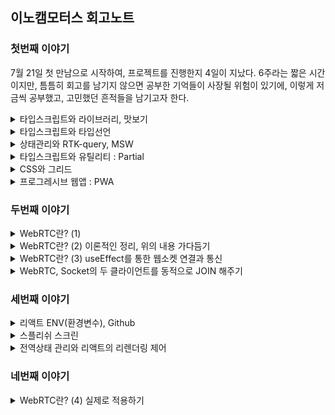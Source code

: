 ## 이노캠모터스 회고노트

### 첫번째 이야기 
7월 21일 첫 만남으로 시작하여, 프로젝트를 진행한지 4일이 지났다. 6주라는 짧은 시간이지만, 틈틈히 회고를 남기지 않으면 공부한 기억들이 사장될 위험이 있기에, 이렇게 저금씩 공부했고, 고민했던 흔적들을 남기고자 한다. 

<details>
<summary>타입스크립트와 라이브러리, 맛보기</summary>
<br/>
가장 먼저 이야기할 부분은 `타입스크립트`에 대한 부분이었다. 이론으로 타입을 선언하는 부분에 대해서 공부했지만, 실전은 달랐다. 모든 것에 타입을 지정해주어야 했기 때문이다. 라이브러리에도 타입이 존재했으며, 해당 타입을 설정해주지 않으면 컴파일 단계에서 에러가 발생되어 아무것도 할 수 없는 상황이 되었다. 4일 동안의 짧은 기간이었지만, 그 동안의 짧은 이야기라도 기록으로 남겨, 훗날의 이를 회상하는데 도움을 주고자 한다. 

1. Axios 라이브러리의 타입적용

    리액트 JS에서는 고민없이 사용했던 라이브러리에도 타입설정이 필요했다. `인스턴스`를 생성하는 부분에도 타입설정이 필요했고, `인터셉터`를 적용하는 부분에서도 `config`와 `response`에 따라서 타입을 지정해 줘야 했다. 또한 번외의 이야기지만, `config`와 `response`를 인터셉터해서 어떤 처리를 하면, 반드시 두 요소를 return 해주어야 결과값을 전달하고 전달받는 다는 것 또한 유념해야할 이이었다. 

    ```tsx
    import axios, * as axiosType from 'axios';

    // axios 인스턴스 생성
    export const instance: axiosType.AxiosInstance = axios.create({
    baseURL: process.env.REACT_APP_SERVER_KEY,
    });

    interface MyAxiosRequestConfig extends axiosType.AxiosRequestConfig {
    headers: axiosType.AxiosRequestHeaders;
    }

    // 요청 인터셉터 설정
    instance.interceptors.request.use(
    (config: MyAxiosRequestConfig) => {
        ...
        return config;
    },
    (error) => {
        return Promise.reject(error);
    },
    );

    // 응답 인터셉터 설정
    instance.interceptors.response.use(
    (response: axiosType.AxiosResponse) => {
        ...
        return response;
    },
    (error) => {
        return Promise.reject(error);
    },
    );
    ```

2. RTK-query 라이브러리의 타입적용

    이번 4일의 작업에서 타입설정과 관련하여 가장 어려웠던 부분은 `RTK-query` 부분의 타입을 설정하는 일이었다. 특별히 `catch(error)` 부분의 타입을 지정해 주는 부분이 특별히 기억에 남는다. 반나절 정도를 찾아보고 내용을 적용시켰던 것 같다. 공식문서를 열심히 살펴보았지만, 익숙하지 않아서 어려움이 있었다. 그러나 이 과정에서 이미 라이브러리를 제공해주는 곳에서 만들어진 `index.d.ts`를 잘 살펴보는 것만으로 문제를 쉽게 접근할 수 있다는 것을 배우게 되었다. 

    ```tsx
    export const inocamRTK = createApi({
        baseQuery: axiosBaseQuery(),
        tagTypes: ['POSTS', 'POSTDETAIL', 'POSTCOMMENT'],
        endpoints(build) {}
    })
    ```

    (1) RTK-query에서 설정할 타입은 `axiosBaseQuery`부분으로 아래와 같다. 

    (2) `BaseQueryFn`를 설정함에 있어서, 개발자가 지정하고 싶은 내용을 추가로 기록할 수 있는데, 매번 포함되지 않는 요소에는 옵셔널체이닝(?)을 설정해 주었고, method와 data는 기본적으로 제공되어 있는 타입선언을 활용하면 된다. 

    ```tsx
    const axiosBaseQuery = (): BaseQueryFn<{
        url: string;
        method: AxiosRequestConfig['method']
        data?: AxiosRequestConfig['data'];
        types?: string;
    }> => async ({ url, method, data, types }) => {}
    ```

    (3) `catch (axiosError)`에 있어서의 에러타입설정 부분이 특히 어려웠다. 

    ```tsx
    catch (axiosError) {
        const err = axiosError as Type.CustomAxiosError<Type.ErrorType['data']>; // 타입단언
        return {
          error: err.response?.data.msg
        };
    }

    // responseType.d.ts
    export interface ErrorType {
        data: {
            error: boolean,
            status:number,
            msg: string
        }
    }
    export interface CustomAxiosError<T> extends AxiosError {
        response?: AxiosResponse<T>
    }
    ```

    타입가드도 생각해봤지만, 결국은 `타입단언`을 통해서 적용했다. 기존에 있었던 `AxiosError`를 상속받아서, `AxiosResponse`를 더하고, 여기에 `제네릭`을 설정했다. 그리고 이를 활용하는 부분에서 `ErrorType`를 넣어서 작업했다. 
</details>



<details>
<summary>타입스크립트와 타입선언</summary>
<br/>

타입선언은 `type`과 `interface` 두 가지 방법이 있고, 두 가지 방법은 각각의 목적과 사용 방법의 차이가 있다. 

1. `type` 알리아스(타입별칭)

    `type`은 기존 타임에 별칭을 붙여서 재사용하기 쉬운 커스텀 타입을 만들 때 유용한다. 타입의 확장은 아래와 같이 가능하다. 

    ```tsx
    type Person = {
        name: string;
        age: number;
    };

    type MyIntersection = Person & { email: string };
    ```

2. `interface` 객체의 구조를 정의한다. 

    주로 객체 간의 상호 작용을 명시적으로 지정하거나, 클래스가 구현해야 하는 메서드와 속성을 정의하는데 사용한다. 결국에는 성향차이라고 하는데, 일반적으로 별칭은 간단하고 범용적인 타입 선언에 적합하며, 인터페이스는 객체 간의 상호 작용과 클래스 구현에 더 적합한 것으로 구분하여 사용한다. 아래는 이번 프로젝트에서 사용한 `interface` 정의 목록이다. 범용적으로 사용하기 위해 타입을 구분했고, 각각의 상황에 따라서 사용할 수 있도록, export 해주었다. 

    ```tsx
    export interface CommentsData {
        comment_id: number;
        nickname: string;
        comment: string;
        created_at: string;
        modified_at: string;
    }

    export interface PostPosts {
        title:string;
        content:string;
        post_id?: number;
    }

    export interface PostsData extends PostPosts {
        is_like: boolean;
        like_count: number;
        comment_count?: number;
    }

    export interface PostsDetailData extends PostsData {
        image_urls: string[];
        comment: CommentsData[];
    }   
    ```

3. 컴포넌트의 props에 대한 타입지정

    ```tsx
     return (<EditCommunityDetail post_id={post_id} title={title} content={content} />)

     export const EditCommunityDetail: React.FC<Type.PostPosts> = ({ post_id, title, content }) => {

        return <div>로그인 ...</div>
     }
    ```
</details>


<details>
<summary>상태관리와 RTK-query, MSW</summary>
<br/>

상태관리는 언제나 어려운 주제이다. Redux, ContextAPI, 그리고 Recoil 등이 큰 축인 것 같다. 그리고 네트워크 통신과 관련해서는 RTK-createAysnsThunk, React-query, RTK-query 등으로 접근이 가능할 것이다. 

먼저, RTK-createAysnsThunk는 리덕스를 기반으로 확장되었다는 점에서 장점이 있다. 하지만, isLoading, isError 등의 상황을 모두 직접 기록해야 한다는 점과, 저장 위치가 메인 메모리에 저장된다는 점에서 다소 불편함이 있다. 

React-query는 네트워크 전용 상태관리를 표망하며, 비동기 통신 전용의 상태관리 라이브러리이다. 데이터를 캐시에 저장하여 효율적으로 데이터를 캐싱하고 패싱한다. 그러나 로직이 분산되어 있다는 한계는 있다. 

이번 프로젝트에서 채택한 RTK-query는 리덕스가 가진 중앙집중화의 장점을 가지고 API를 구현한다. 또한, 데이터를 React-query 처럼 캐시에 저장하여 효율적으로 데이터를 관리한다. 

이번 프로젝트에서는 axios + RTK-query + MSW를 통한 테스트 서버를 구현하여 빠르게 개발을 진행하도록 시도하였다. 

```tsx
export const inocamRTK = createApi({
  baseQuery: axiosBaseQuery(),
  tagTypes: ['POSTS', 'POSTDETAIL', 'POSTCOMMENT'],
  endpoints(build) {
    return {
      // loginRTK
      postLogin: build.mutation({
        query: (data) => ({
          url: '/api/auth/login',
          method: 'post',
          data,
          types: 'login',
        }),
      }),
      // Signup
      postSignup: build.mutation({
        query: (data) => ({
          url: '/api/auth/signup',
          method: 'post',
          data,
          types: 'signup',
        }),
      }),
      // getEmailCheck
      getEmailCheck: build.query({
        query: (email) => ({
          url: `/api/auth/email?email=${email}`,
          method: 'get',
          types: 'getCheck',
        }),
      }),
      // getNickNameCheck
      getNickCheck: build.query({
        query: (nickname) => ({
          url: `/api/auth/nickname?nickname=${nickname}`,
          method: 'get',
          types: 'getCheck',
        }),
      }),

      // getPosts - 차량출고 커뮤니티
      getPosts: build.query({
        query: () => ({
          url: `/api/posts`,
          method: 'get',
          types: 'getData',
        }),
        providesTags: ['POSTS']
      }),

      // postPosts - 차량출고 커뮤니티
      postPosts: build.mutation({
        query: (data) => ({
          url: `/api/posts`,
          method: 'post',
          data,
          types: 'multipart',
        }),
        invalidatesTags: ['POSTS']
      }),

      // DeletePosts - 차량출고 커뮤니티 게시글 삭제
      DeletePosts: build.mutation({
        query: (postId) => ({
          url: `/api/posts/${postId}`,
          method: 'delete',
        }),
        invalidatesTags: ['POSTS']
      }),

      // EditPosts - 차량출고 커뮤니티 게시글 수정
      patchPosts: build.mutation({
        query: ({postId, formData}) => ({
        url: `/api/posts/${postId}`,
        method: 'patch',
        data:formData,
        types:'multipart'
      }),
      invalidatesTags: ['POSTS', "POSTDETAIL"]
      }),


      // getPostsDetail - 차량출고 커뮤니티 게시글
      getPostsDetail: build.query({
        query: (postId) => ({
          url: `/api/posts/${postId}`,
          method: 'get',
          types: 'getData',
        }),
        providesTags: ['POSTDETAIL']
      }),

      // postComment - 차량출고 커뮤니티 댓글작성
      postComment: build.mutation({
        query: ({postId, data}) => ({
          url: `/api/posts/${postId}/comments`,
          method: 'post',
          data
        }),
        invalidatesTags: ['POSTDETAIL']
      }),


    };
  },
});

export const {
  // Auth
  usePostLoginMutation,
  usePostSignupMutation,
  useGetEmailCheckQuery,
  useGetNickCheckQuery,

  // Posts 차량출고 커뮤니티 관련
  useGetPostsQuery,
  usePostPostsMutation,
  useDeletePostsMutation,
  usePatchPostsMutation,
  useGetPostsDetailQuery,
  usePostCommentMutation,
} = inocamRTK;
```

중앙집중화 되어 있다는 점에서 `하나의 API`를 생성하는데 단 몇 분밖에 걸리지 않고, 쉽고 간편하게 useOOOQuery, useOOOMutation을 통해 호출하여 사용할 수 있다. 나아가 get 요청의 경우 조건부로 할 수 있을까 고민을 하게 되었다. 이전 프로젝트에서 React-query 를 했을 때, 사용했던 기억이 있는데 RTK-query도 간편하게 사용할 수 있었다. 

```tsx
 const { 
    isSuccess: checkEmailSuccess, 
    data: checkEmailData, 
    isError: checkEmailError, 
    error: emailError } = useGetEmailCheckQuery(signInfo.email, {skip: checkEmail})
```

`skip`에 들어가는 상태에 따라서 get요청을 제어할 수 있다. `true`를 하면 get요청이 무시된다. 이를 `false`로 변경될 때 요청이 시작된다. 이를 통해서 이메일체크와 닉네임체크 부분을 원하는 호출시점에 제어함으로 개발목적과 의도에 따라 동작하게 하였다. 

```tsx
  const onChangeInput = (e: ChangeEvent<HTMLInputElement>): void => {
    const { name, value } = e.target
    setSignInfo({ ...signInfo, [name]: value })
    setCheckEmail(true)
    setCheckNickName(true)
  }  
```

나아가 새로운 입력에 대한 이벤트가 발생되었을 때에는 이를 다시 true 로 번경하여 호출되지 않도록 제한하였다. 

### 이번에는 MSW이다. 

MSw는 정말 막강하다. API 배포와 디자인 가이드가 나오지 않는 시점에서 빠르게 코드를 테스르 하여, 서버통신을 가정한 상태로 개발을 진행할 수 있었고 그 결과는 대단했다. 다음은 이제 스타일드 컴포넌트를 모듈화하면 될 것 같다. 이후는 이제 생성한 모듈을 실제로 그리는 일만 남았다. 

```tsx
import { rest } from 'msw';
import * as TestDB from './testData';
import * as Type from '../types';


export const handlers = [
  // Login
  rest.post<Type.User>(`${process.env.REACT_APP_SERVER_KEY}/api/auth/login`,
    async (req, res, ctx) => {
      const request = req.body;
      const find = TestDB.logindata.find(user => user.email === request.email)

      if (find && request.password === find.password) {
        return res(
          ctx.status(200),
          ctx.json({
            success: true,
            status: 200,
            msg: '로그인성공',
          }),
          ctx.set(
            'authorization',
            'Bearer eyJhbGciOiJIUzI1NiIsInR5cCI6IkpXVCJ9.eyJzdWIiOiIxMjM0NTY3ODkwIiwibmFtZSI6IkpvaG4gRG9lIiwiaWF0IjoxNTE2MjM5MDIyfQ.SflKxwRJSMeKKF2QT4fwpMeJf36POk6yJV_adQssw5',
          ),
        );
        // 배열에서 존재하지 않으면...   
      } else if (find && request.password !== find.password) {
        return res(
          ctx.status(401), // 인증되지 않음
          ctx.json({
            error: true,
            status: 401,
            msg: '비밀번호가 틀렸습니다.',
          }),
        );
        // 배열은 있는데 비밀번호가 틀린 경우
      } else {
        return res(
          ctx.status(401), // 인증되지 않음(리소스에 없음) 
          ctx.json({
            error: true,
            status: 401,
            msg: '존재하지 않는 이메일 입니다.',
          }),
        );
      }
    },
  ),

  // Signup
  rest.post<Type.UserInfo>(`${process.env.REACT_APP_SERVER_KEY}/api/auth/signup`,
    async (req, res, ctx) => {
      const request = req.body;
      TestDB.logindata.push(request)
      return res(
        ctx.status(200),
        ctx.json({
          success: true,
          status: 200,
          msg: '회원가입성공',
        }),
      );
    }
  ),

  // Signup-emailCheck
  rest.get<Type.UserInfo>(`${process.env.REACT_APP_SERVER_KEY}/api/auth/email`,
    async (req, res, ctx) => {
      const checkEmail = req.url.searchParams.get('email')
      const find = TestDB.logindata.find(user => user.email === checkEmail) || null
      if (!find) {
        return res(
          ctx.status(200),
          ctx.json({
            success: true,
            status: 200,
            msg: '사용 가능한 이메일 입니다.'
          }),
        );
      } else {
        return res(
          ctx.status(409), // 이미 리소스 상에 존재하면
          ctx.json({
            error: true,
            status: 409,
            msg: '이미 존재하는 이메일 입니다.',
          }),
        );
      }
    }
  ),

  // Signup-NickNameCheck
  rest.get<Type.UserInfo>(`${process.env.REACT_APP_SERVER_KEY}/api/auth/nickname`,
    async (req, res, ctx) => {
      const checkNickName = req.url.searchParams.get('nickname')
      const find = TestDB.logindata.find(user => user.nickname === checkNickName) || null
      if (!find) {
        return res(
          ctx.status(200),
          ctx.json({
            success: true,
            status: 200,
            msg: '사용 가능한 닉네임 입니다.'
          }),
        );
      } else {
        return res(
          ctx.status(409), // 이미 리소스 상에 존재하면
          ctx.json({
            error: true,
            status: 409,
            msg: '이미 존재하는 닉네임 입니다.',
          }),
        );
      }
    }
  ),

  // getPosts - 차량출고 커뮤니티 
  rest.get(`${process.env.REACT_APP_SERVER_KEY}/api/posts`,
    async (_, res, ctx) => {
      return res(
        ctx.status(200),
        ctx.json({
          success: true,
          status: 200,
          msg: '게시글이 조회되었습니다.',
          data: TestDB.postdata
        }),
      );
    }
  ),

  // getPosts - 차량출고 커뮤니티 게시글 조회 
  rest.get(`${process.env.REACT_APP_SERVER_KEY}/api/posts/`, // ${postId}
    async (_, res, ctx) => {
      return res(
        ctx.status(200),
        ctx.json({
          success: true,
          status: 200,
          msg: '게시글이 조회되었습니다.',
          data: TestDB.postdata
        }),
      );
    }
  ),

  // getPostDeatil - 차량출고 커뮤니티 게시글 조회 
  rest.get(`${process.env.REACT_APP_SERVER_KEY}/api/posts/:id`,
    async (req, res, ctx) => {
      const find = TestDB.postDetailData.find(post => post.post_id === +req.params.id)
      return res(
        ctx.status(200),
        ctx.json({
          success: true,
          status: 200,
          msg: '게시글이 조회되었습니다.',
          data: [find]
        }),
      );
    }
  ),

  // postPosts - 차량출고 커뮤니티 
  rest.post(`${process.env.REACT_APP_SERVER_KEY}/api/posts`,
    async (_, res, ctx) => {
      return res(
        ctx.status(200),
        ctx.json({
          success: true,
          status: 200,
          msg: '게시글이 등록이 등록되었습니다.'
        }),
      );
    }
  ),

  // deletePosts - 차량출고 커뮤니티 게시글 삭제
  rest.delete(`${process.env.REACT_APP_SERVER_KEY}/api/posts/:id`,
    async (req, res, ctx) => {
      const findIndex = TestDB.postdata.findIndex((post: Type.PostsData) => post.post_id === +req.params.id)
      TestDB.postdata.splice(findIndex, 1)

      return res(
        ctx.status(200),
        ctx.json({
          success: true,
          status: 200,
          msg: '게시글이 삭제되었습니다.'
        }),
      );
    }
  ),

// patchPosts - 차량출고 커뮤니티 게시글 수정
rest.patch(`${process.env.REACT_APP_SERVER_KEY}/api/posts/:id`,
async (req, res, ctx) => {
  console.log("patchPosts", req);
  return res(
    ctx.status(200),
    ctx.json({
      success: true,
      status: 200,
      msg: '게시글이 수정되었습니다.'
    }),
  );
}
),

// postPostsComment - 차량출고 커뮤니티 게시글 댓글작성
rest.post(`${process.env.REACT_APP_SERVER_KEY}/api/posts/:id/comments`,
async (req, res, ctx) => {
  console.log("patchPosts", req.body);
  return res(
    ctx.status(200),
    ctx.json({
      success: true,
      status: 200,
      msg: '댓글이 입력 되었습니다.'
    }),
  );
}
),

// deletePostsComment - 차량출고 커뮤니티 게시글 댓글작성
rest.delete(`${process.env.REACT_APP_SERVER_KEY}/api/posts/:postid/comments/:commentid`,
async (req, res, ctx) => {
  console.log("deletePostsComment", req.params.id);
  return res(
    ctx.status(200),
    ctx.json({
      success: true,
      status: 200,
      msg: '댓글이 삭제 되었습니다.'
    }),
  );
}
),

// postPostsComment - 차량출고 커뮤니티 게시글 댓글작성
rest.patch(`${process.env.REACT_APP_SERVER_KEY}/api/posts/:postid/comments/:commentid`,
async (req, res, ctx) => {
  console.log("patchPosts", req.params.id, req.body);
  return res(
    ctx.status(200),
    ctx.json({
      success: true,
      status: 200,
      msg: '댓글이 수정 되었습니다.'
    }),
  );
}
),
];
```
</details>

<details>
<summary>타입스크립트와 유틸리티 : Partial</summary>

타입스크립트에는 타입을 조작할 수 있는 유틸리티 타입이 존재한다. 그 가운데 3 가지를 소개하고자 한다. 

1. Partial 타입이다. 

    아래는 실제 프로젝트에서 `스타일드 컴포넌트`의 타입을 설정하며 고민했던 내용의 결과이다. 처음에는 계속해서 `interface`를 생성하고, 그 안에 `옵셔널`로 타입을 정의하려고 했었다. 그 결과 모든 타입정의에 `옵셔녈`이 들어가게 되는 상황이 발생되었고, 과연 이것이 효율적인가 고민하게 되었다. 또한 반복되는 타입들의 중복을 제거하고자 하는 욕심도 있었다. 
    
    중복을 제거하면서, 타입검사를 느슨하게 만드는 옵셔널을 피하면서 타입을 정의하는 방법이 있을까 고민하던 가운데, `Partial`을 찾게 되었다. 유틸리티 타입은 바로 이럴 때 사용되는 것 같다. Partial는 모든 요소를 옵셔널로 지정한 타입으로 만들어낸다. 그러기에, 실제 사용하는 타입선언에서는 필요한 내용만을 꺼내서 사용한다. 

    `옵셔널`로 만든다는 것은 동일한 내용 같은데 무엇이 다를까? 옵셔널로 지정하는 사례는 타입정의를 변경하여 선택적으로 만들어내지만, `Partial`은 새로운 타입을 생성하여 선택적으로 만들어낸다. 즉 이미 존재하는 타입에 대해 선택적인 버전을 생성하기에 기존 타입 정의를 변경하지 않고 유연하게 다룬다는 점이 다르다. 즉  `Partial` 타입은 기존 타입을 복제하여 각 속성을 선택적으로 만들기 때문에 타입 정의를 반복하지 않고도 선택적인 타입을 쉽게 만들 수 있습니다.

    ```tsx
    export interface Styled {
      // commen
      $color:string;
      $width:string;
      $height:string;

      // Felx-Grid
      $gap: number;

      // Flex
      $fd: string;
      $jc: string;
      $ai: string;

      // Grid
      $gtc:string;
      $gtr:string;
      $gar:string;
      $cgap: number;
      $rgap: number;

      // GridMergedSpace
      $mergedgcs: number
      $mergedgce: number
      $mergedgrs: number
      $mergedgre: number
    }
    ```

  이에 대한 GPT의 평가는 아래와 같다. 

  (1) 선택적인 Props : 필요한 속성만을 전달함으로 불필요한 속성을 생략하고 간단한 인터페이스로 컴포넌트를 사용할 수 있다고 한다. 

  (2) 재사용성 :  스타일드 컴포넌트를 사용하는 다른 컴포넌트들에서도 동일한 Styled 인터페이스를 사용할 수 있으며, `Partial<Styled>`을 이용하여 필요한 스타일 속성을 선택적으로 전달할 수 있게된다. 이로 인해 스타일드 컴포넌트를 쉽게 재사용할 수 있다. 

  (3) 타입 안정성 : `Partial<Styled>`는 타입 안정성을 제공한다. 컴파일러가 타입 검사를 수행하여 부적절한 속성을 사용하려는 시돌르 방지하고 잘못된 타입으로 인한 오류를 줄여준다. 

  (4) 코드 가독성 : `Partial<Styled>`을 사용하면 필요한 속성을 명시적으로 선택하여 코드의 가독성이 높아진다. 

  (5) 유지보수성 : 스타일드 컴포넌트의 props를 유연하게 다루면 스타일이 변견되거나 추가되는 경우에도 코드 수정이 간단해진다. 새로운 스타일 속성을 추가하기 위해 인터페이스를 추가하는 대신, 해당 속성을 `Partial<Styled>`에 추가하여 필요한 곳에서 선택적으로 사용할 수 있게 만들기 때문이다. 

  정리하면, `Partial<Styled>`를 사용하녀 스타일드 컴포넌트의 props를 선택적으로 만드는 접근 방식은 코드의 유연성, 재사용성, 가독성 및 유지 보수성을 향상시키는 좋은 방법이다. 

  아래는 실제 스타일드 컴포넌트에서 해당 내용을 적용한 사례이다. 

  ```tsx
  /* About Div styled ---------------------------------------------- */
  const FlexBox = sc.styled.div<Partial<Styled>>`
    ${Flex}
  `;

  const GridBox = sc.styled.div<Partial<Styled>>`
    ${Grid}
    background-color:${({$color}) => $color};
  `

  const GridMergedSpace = sc.styled.div<Partial<Styled>>`
    grid-column-start: ${({$mergedgcs}) => $mergedgcs ? $mergedgcs : "auto"};
    grid-column-end: ${({$mergedgce}) => $mergedgce ? $mergedgce : "auto"}; // span 2;
    grid-row-start: ${({$mergedgrs}) => $mergedgrs ? $mergedgrs : "auto"};
    grid-row-end: ${({$mergedgre}) => $mergedgre ? $mergedgre : "auto"}; // span 3;
  `

  const FigureImg = sc.styled.figure<Partial<Styled>>`
    width: ${({ $width }) => $width};
    img {
      display: block;
      width: 100%;
    }
  `;
  ```
</details>


<details>
<summary>CSS와 그리드</summary>

<img src="../img/정규스크럼(3).gif">

```tsx
const GridBox = sc.styled.div<Partial<Styled>>`
  ${Grid}
  background-color:${({$color}) => $color};
`

const GridMergedSpace = sc.styled.div<Partial<Styled>>`
  grid-column-start: ${({$mergedgcs}) => $mergedgcs ? $mergedgcs : "auto"};
  grid-column-end: ${({$mergedgce}) => $mergedgce ? $mergedgce : "auto"}; // span 2;
  grid-row-start: ${({$mergedgrs}) => $mergedgrs ? $mergedgrs : "auto"};
  grid-row-end: ${({$mergedgre}) => $mergedgre ? $mergedgre : "auto"}; // span 3;
`
```

이번 프로젝트를 진행하며, CSS-display-grid에 대한 이해를 보다 높이는 시간이 되었다. 레이아웃 구성에 있어서 그리드는 단연 최고의 속성인 것 같다. 그리드를 연습하며 (1) 레이아웃에 `GridBox`를 선언했고, (2) 내부를 제어하기 위해서 `GridMergedSpace`를 통해서 행과 열의 시작점과 끝점을 설정하여 위치를 조절해 주었다. 

아래의 코드는 위의 그리드 박스를 제어한 컴포넌트의 코드이다. 

- $mergedgcs={2} 
- $mergedgce={5} 
- $mergedgrs={4} 

FE팀에서 설정한 `$mergedgcs`, `$mergedgce`, `$mergedgrs`, `$mergedgre`의 값에 따라서 그리드 내부의 요소의 위치를 조절하여 원하는 위치에 원하는 크기로 설정하게 하였다. 

그리드박스 안에있는 요소들의 각 너비와 높이는 FE팀에서 설정한 속성에 따라서 `<GridBox $gtc="repeat(auto-fill, minmax(25%, auto))" $gar="minmax(200px, auto)">`와 같이 지정해 줌으로 최소값을 지정해 주었다. 

```tsx
import React from 'react';
import { styled } from 'styled-components';
import { FlexBox, GridBox, GridMergedSpaceFlex } from '../../components';

export const DecorationDetail: React.FC = () => {
  return (
    <GridBox $gtc="repeat(auto-fill, minmax(25%, auto))" $gar="minmax(200px, auto)">
      <GridMergedSpaceFlex $mergedgcs={2} $mergedgce={5} $mergedgrs={4} style={{ backgroundColor: "red" }}>나요 </GridMergedSpaceFlex>
      <FlexBox style={{ backgroundColor: "lightcoral" }}>아</FlexBox>
      <FlexBox style={{ backgroundColor: "lightcoral" }}>아</FlexBox>
      <FlexBox style={{ backgroundColor: "lightcoral" }}>아</FlexBox>
      <FlexBox style={{ backgroundColor: "lightcoral" }}>아</FlexBox>
      <FlexBox style={{ backgroundColor: "lightcoral" }}>아</FlexBox>
      <FlexBox style={{ backgroundColor: "lightcoral" }}>아</FlexBox>
      <FlexBox style={{ backgroundColor: "lightcoral" }}>아</FlexBox>
      <FlexBox style={{ backgroundColor: "lightcoral" }}>아</FlexBox>
      <FlexBox style={{ backgroundColor: "lightcoral" }}>아</FlexBox>
      <FlexBox style={{ backgroundColor: "lightcoral" }}>아</FlexBox>
      <FlexBox style={{ backgroundColor: "lightcoral" }}>아</FlexBox>
      <FlexBox style={{ backgroundColor: "lightcoral" }}>아</FlexBox>
      <FlexBox style={{ backgroundColor: "lightcoral" }}>아</FlexBox>

    </GridBox>
  );
};
```

</details>


<details>
<summary>프로그레시브 웹앱 : PWA</summary>

배경은 웹 vs 앱이라는 진부한 싸움을 종료하고, 웹의 장점은 그대로 유지하면서 네이트브 앱의 강점으로 무장한 네이티브 앱의 강력한 기능성과 웹의 뛰어난 접근성을 모두 갖춘 가징 이상적인 형태의 웹앱이라는 개념을 2015sus 구글 크롬 엔지니어인 알렉스 러설이 고안한 개념이다. 

- Y축 : 사용자경험(앱)
- X축 : 접근성(웹)
- 둘다를 충족하는 개념으로서의 PWA : 네이트브 앱 + 모바일 웹뱁 + 하이브리드앱의 강점을 포함하는 앱

본질은 웹이지만, 앱처럼 사용할 수 있어야 한다는 것이다. 목표는 네이티브 앱과 같은 사용자 경험을 제공하는 것이다. 앱을 향해 나아가고 있다는 `철학적 관점에서 progressive` 라고 한다. 

|구분|장점|단점|
|:--|:--|:--|
|개발|이미 익숙한 웹 기술을 그대로 이용할 수 었다. HTML,CSS, JS -> 푸시알림, 오프라인 캐시 등|하드웨어 사용은 웹 API를 통하므로, 웹 표준을 지원하는 브라우저가 필요|
|배포|웹 브라우저만 있으면 어디든 배포할 수 있다, 홈 화면 설치로 OS 응용프로그램으로 설치할 수 있다.|앱스토어, 플레이 스토어를 이용할 수 없다.|
|사용|빠른 실행속도로 네이티브 앱과 유사한 사용자 경험을 제공|안드로이드, 윈도우 OS는 PWA의 모든 기능을 사용할 수 있으나, IOS는 일부로 제한된다.|


1. 프로그레시브 웹앱 : 대표하는 6가지 핵심 기술
- 필수요소 : 서비스 워커, 웹앱 매니페스트, HTTPS
- 중요기능 : 푸시알림, 홈 화면에 추가, 웹API

첫쨰, 서비스 워커 :: `웹 페이지와는 분리되어 항상 실횅되는 백그라운드 프로그램`, PWA의 심장
웹 브라우저는 기본적으로 서버를 통해서 화면을 표시합니다. PWA는 그 사이에서 `서비스 워커`위 위치를 둔다. 그 결과 항상 백그라운드에서 실행되기에, 알림을 받을 수 있게 되는 것이다. 

둘쨰, PWA의 여권 :: `웹앱 매니페스트`, 앱 소개 정보와 기본 설정을 담은 JSON 파일 

셋쨰, 전재는 HTTPS 여야 한다. 


[참고자료, elice](https://elice.io/newsroom/pwa_2)

</details>


### 두번째 이야기 
<details>
<summary>WebRTC란? (1)</summary>

1. [공식문서](https://webrtc.org/?hl=ko)

    WebRTC를 사용하면 개방형 표준 외에 작동하는 실시간 통신 기능을 애플리케이션에 추가할 수 있다. 동영상, 음성, 일반 데이터를 동종 앱 간에 전송할 수 있어 개발자가 강력한 음성 및 영상 통신 솔루션을 구축할 수 있다. WebRTC 프로젝트는 오픈소스이며, 애플, 구글, 마이크로소프트, 모질라 등의 지원을 받으며, Google WecRTC 팀에서 관리하는 페이지입니다. 

2. WebRTC의 기능

    WebRTC의 사용 사례는 카메라 또는 마이크를 사용하는 기본 웹 앱부터 고급 영상 통화 애플리케이션 및 화면 공유에 이르기까지 다양하다.

3. 리액트에서의 WebRTC 

    [kbs77](https://kbs77.tistory.com/102)의 설명에 따르면, Peer A가 먼저 Room에 들어왔는 상태이고, Peer B가 Room에 접속을 했다고 가정하고 시작한다고 한다. 

    - Peer A
      - getUserMedia : 브라우저에서 미디어 스트림을 받는다. 
      - addStream : stream을 등록한다. 
      - createOffer -> setLocalDescription : CreateOffer 후에 Local sdp를 설정한다. 
      - Send Offer : Peer B에 offer를 전달한다.<br/><br/>
    - Peer B
      - Offer를 받으면
        - setRemoteDescription : Peer A에게서 받은 Offer(sdp)로 remote sdp를 설정한다.   
        - getUserMedia : 브라우저 미디어 스트림을 받는다. 
        - createOffer -> setLocalDescription : CreateOffer 후에 Local sdp 설정한다. 
        - Send answer : Peer에게 answer를 보낸다. 
        - setRemoteDescrition : Peer에서는 answer를 전달받고 remote sdp를 설정한다. <br/><br/>

    - create-answer 과정이 끝나면, `icecandidate`로 네트워크 정보를 교환한다.
      - (요청) send candidate : 요청자에게 candidate를 보낸다. 
      - (수신) send candidate : 연결할 Peer에서 받은 정보를 저장하고 자신의 candidate를 보낸다.
      - addICECandidate : 받는 쪽에서 해당 candidata를 저장합니다. <br/><br/>

    이러한 과정을 통해서, 두 피어간의 연결이 완료되게 된다. 

4. 프론트코드 구현하기, [kbs77](https://kbs77.tistory.com/102) 코드

    ```tsx 
    import { useRef } from "react";
    import { useParams } from "react-router-dom";
    import { Socket, io } from "socket.io-client";

    const VideoCall = () => {
      // useRef를 통해서 상태다루기 
      const socketRef = useRef<Socket>(); // 소켓정보를 담을 Ref
      const myVideoRef = useRef<HTMLVideoElement>(null); // 자신의 비디오
      const otherVideoRef = useRef<HTMLVideoElement>(null); // 다른사람의 비디오
      const peerRef = useRef<RTCPeerConnection>(); // peerConnection
      
      const {roomName} = useParams(); // 특정화면에서 방으로 진입시 해당 방의 방번호를 url parameter를 전달했다. 
      
      useEffect(() => {
        socketRef.current = io("localhost:3000");
        
        // peerConnection 생성
        peerRef.current = new RTCPeerConnection({
          iceServers: [
            {
              urls: "stun:stun.l.google.com:19302",
            },
          ],
        });
      }, [])

      return (
        <div>
          <video ref={myVideoRef} autoPlay />
          <video ref={remoteVideoRef} autoPlay />
        </div>
      );
    };

    export default VideoCall;
    ```

    `RTCPeerConnection`는 별도의 라이브러리를 다운받을 필요가 없으며, 모던 웹 브라우저에 내장된 API로서, 플러그인이나 외부 라이브러리 없이 오디오, 비디오 및 데이터 공유 등의 실시간 통신을 가능하게 한다. 프로세스를 단순화하기 위해서 리액트에서는 `SimplePeer, PeerJS` 등이 있으며, 해당 라이브러리를 사용하면 WebRTC 연결 관리가 쉬워지며 시그널링과 스트림 관리와 같은 추가 기능을 제공할 수 있다. WebRTC에 대한 이해가 없다면, 라이브러리를 사용하여 빠른 개발을 하는 것이 복잡성 관리 측면에서 유용하다. 

    `iceServers`는 RTCPeerConnection로 생성된 인스턴스로, Google의 공용 STUN 서버를 사용하며, 이 서버는 WebRTC 연결의 초기 설정(NAT 트래버스)을 돕는다. 

    - 해당 코드에서는 연결즉시 WebSocket을 연결하지만(socketRef.current = io("localhost:3000"))
    - `peerRef.current`에 대한 사용은 누락되어 있다. 

    #### 다음은 해당 코드를 기반으로 하는, getMedia()로 자신의 영상정보를 가져오는 코드이다. 

    ```tsx
    const getMedia = async () => {
      try {
            // 자신이 원하는 자신의 스트림정보
            const stream = await navigator.mediaDevices.getUserMedia({
                    video: true,
                    audio: true,
                  });

            if(myVideoRef.current){
              myVideoRef.current.srcObject = stream
            }

            // 스트림을 peerConnection에 등록
            stream.getTracks().forEach((track) => {
              if (!peerRef.current) {
                return;
              }
              peerRef.current.addTrack(track, stream);
            });
            
            // iceCandidate 이벤트 
            peerRef.current.onicecandidate = (e) => {
              if (e.candidate) {
                if (!socketRef.current) {
                  return;
                }
                console.log("recv candidate");
                socketRef.current.emit("candidate", e.candidate, roomName);
              }
            };
        
            // 구 addStream 현 track 이벤트 
            peerRef.current.ontrack = (e) => {
              if (otherVideoRef.current) {
                otherVideoRef.current.srcObject = e.streams[0];
              }
            };   
        } catch (e) {
          console.error(e)
        }

    }
    ```
    
    - `navigator.mediaDevices.getUserMedia` : 해당 메소드는 HTML5부터 제공되는 최신기능이다. 즉 브라우저별 호환 대책에 미흡하다는 한계는있다. 그러나 크롬, 파이어폭스의 최신 버전(Chrome 21, Opera 18 및 Firefox 17부터 지원)을 사용한다면 문제 없다. [web.dev](https://web.dev/getusermedia-intro/)에 따르면, `getUserMedia`는 웹 앱이 사용자의 카메라와 마이크에 액세스 할 수 있도록 하는 새로운 API이다. 또한 해당 메소드는 WebRTC의 게이트웨이이기 때문에 WebRTC와 깊은 관련이 있다. 

      - 해당 메소드를 사용하면 플러그인 없이 웹캠과 마이크 입력을 활용할 수 있다. 카메라 액세스는 설치가 아니라 전화로 가능하게 된 것이다. 
      - `getUserMedia` 호출이 성공적이라면, 로컬 미디어 스트림을 얻게 된다. 해당 함수는 `await`를  사용하여, `getUserMedia`의 프로미스가 해결될 때가지 기다린다. 
      - `srcObject` : 비디오 엘리먼트의 최신 속성으로 사용되는 특수한 속성으로, 비디오 앨리먼트에 대한 미디어 소스를 설정하는데 사용된다. 
      - `autoPlay` : 비디오 엘리먼트의 autoPlay는 미디어가 로드되면 자동으로 재생되어야 함을 나타낸다. 사용자의 조작 없이 자동으로 재생된다. 
    - `stream.getTracks().forEach`는 stream객체에서 사용 가능한 모든 미디어 트랙들을 가져오는 메소드이며, 반복을 통하여, 각 원소들을 위에서 RTCPeerConnection의 인스턴스로 생성한 peerRef.current 안에 해당 트랙을 추가한다. 이로서 peerRef(RTCPeerConnection의 인스턴스)는 `사용자로부터 로컬 미디어 스트림에 있는 비디오와 오디오 트랙을 포함하게` 된다. 이를 통해 피어 연결을 설정하고, 해당 피어 연결을 통해 다른 참가자와 비디오 통화를 할 준비를 마련한다. 
    - `peerRef.current.onicecandidate`는 RTCPeerConnection 객체에 생성된 `ICE candidata`가 발견되었을 때 해당 candidata를 서버로 보내는 역할을 하게 된다. 이를 통해 서버는 해당 candidata를 다른 참가자에게 전달하여 피어 간 연결을 수립하고, 비디오 통화를 성공적으로 수행할 수 있게 한다. 
      - `Interactive Connectivity Establishment` : 위키백과 : 양방향 연결추구, 두 대의 컴퓨터가 가능한 한 직접 서로 대화하는 방법을 찾기 위해 컴퓨터 네트워킹 에서 사용하는 기술
      - 여기서 WebRTC의 문맥에서 `candidata`란 ICE(Interactive Connectivity Establishment) 후보자를 의미한다. ICE는 WebRTC에서 두 기기 간에 인터넷을 통해 피어 간 연결을 수립하는 데 사용되는 프레임워크로, 이 연결을 통해서 오디오와 비디오 스트리밍과 같은 실시간 통신이 가능해지는 것이다. ICE 후보자 수집 및 협상 프로세스는 WebRTC에서 중요한 역할을 한다. 이를 통해 기기들은 복잡한 네트워크 환경에서 가장 적합하고 효율적인 통신 방식을 찾아내어 실시간 통신 애플리케이션의 성공률과 품질을 크게 향상시킬 수 있게 된다. 
      - `onicecandidate` 이벤트 핸들러는 `e` 매개변수를 가지는데, 웹소켓을 통해서 해당 정보를 서버로 전달한다. `socketRef.current.emit("candidate", e.candidate, roomName);` 

    - `peerRef.current.ontrack`는 원격 피어(상대방)로부터 수신된 스트림을 준비하여 사용할 수 있을 때 발생한다. 요약하면 RTCPeerConnection 객체에서 원격 피어로부터 수신된 비디오 스트림을 확인하고, 이를 otherVideoRef.current로 참조된 비디오 엘리먼트에 연결하여 원격 비디오를 표시하시하여,사용자는 자신의 비디오와 함께 원격 참가자의 비디오를 실시간으로 보게 되는 것이다. 

5. WebRTC의 핵심 `RTCPeerConnection`

    RTCPeerConnection는 WebRTC를 사용하여 피어 간 연결을 수립하는데 사용되는데, WebRTC의 핵심적인 역할을 담당하는 객체이다. 다른 기기와 실제로 통신할 수 있는 연결을 설정하는 데 사용된다. 이 객체는 `로컬 미디어 스트림`과 `원격 피어로부터 수신한 스트림`을 연결하고 데이터를 교환할 수 있게 한다. 이 과정에서 RTCPeerConnection는 `ICE 후보자`를 수집하고, 원격 피어와의 연결을 협상하고, 가장 적절한 통신 경로를 결정하는 역할을 담당한다. 

    즉 위의 코드를 정리하면 결국 3가지 이다. 
    (1) 사용자로부터 사용자의 미디어 정보를 받는 일이다. => peerRef.current는 RTCPeerConnection의 인스턴스입니다. 이로써 Peer A(사용자)는 웹RTC 통화 중 Peer B(원격 피어)에게 자신의 비디오와 오디오를 전송할 준비가 되게 됩니다.
    (2) 이를 통해 Peer를 생성하고, 웹소켓을 통해 전달한다. => socketRef.current.emit()을 사용하여 생성된 ICE 후보자를 서버로 보낸다. 
    (3) 상대방의 Peer를 웹소켓을 통해 전송받아, 화면에 송출한다. =>  Peer B로부터 비디오와 오디오 스트림을 수신하여, otherVideoRef.current.srcObject에 할당하여 Peer B의 비디오를 해당 비디오 엘리먼트에 표시한다. 
    (*) 번외로, roomName은 특정 웹RTC 통화 세션 또는 방을 식별하기 위해 사용되며, 서버는 어떤 참가자들이 같은 통화에 속하는지 알고, 서로 ICE 후보자를 교환한다. 

6. `createOffer`와 `createAnswer`

    ```tsx
      const createOffer = async () => {
        console.log("create Offer");
        if (!(peerRef.current && socketRef.current)) {
          return;
        }
        try {
          const sdp = await peerRef.current.createOffer();
          peerRef.current.setLocalDescription(sdp);
          console.log("sent the offer");
          socketRef.current.emit("offer", sdp, roomName);
        } catch (e) {
          console.error(e);
        }
      };

      const createAnswer = async (sdp: RTCSessionDescription) => {
        console.log("createAnswer");
        if (!(peerRef.current && socketRef.current)) {
          return;
        }

        try {
          peerRef.current.setRemoteDescription(sdp);
          const answerSdp = await peerRef.current.createAnswer();
          peerRef.current.setLocalDescription(answerSdp);

          console.log("sent the answer");
          socketRef.current.emit("answer", answerSdp, roomName);
        } catch (e) {
          console.error(e);
        }
      };
    ```

    #### createOffer 함수
    - `createOffer`는 로컬피어(new RTCPeerConnection)에서 offer를 생성하고 서버로 보내는 역할을 한다. 
    - `setLocalDescription` : 코드는 유효성검사를 수행 뒤에 WebRTC의 setLocalDescription 메소드를 실행시키는데, 이는 피어 연결의 로컬 세션 설명을 설정하는 데 사용된다. 세션 설명은 미디어 트랙(오디오 및 비디오), 코덱, ICE 후보자 및 기타 상세 정보를 포함한다. 
    - `emit("answer", answerSdp, roomName)` 그 결과를 서버로 보내는 것이다. 여기서 전제가 되는 것은 ICE 후보자를 보냈던 이전 내용이 성사되었기 때문임이 배경이다.(peerRef.current.onicecandidate)

    #### createAnswer 함수
    - `createAnswer` 함수는 수신한 Offer에 대한 Answer를 생성하고 서버로 보내는 역할을 한다.
    - `setRemoteDescription`는 매개변수로 받은 (sdp: RTCSessionDescription)를 호출하여 수신한 Offer (sdp)를 로컬 피어의 원격 설명으로 설정합니다. 이로써 로컬 피어는 Peer B의 연결 정보를 받게 되는 것이다. 이후 emit("answer", answerSdp, roomName)를 통해 서버로 Answer (answerSdp)와 roomName을 보내고, 서버는 이 정보를 Peer A에게 전달함으로 연결을 구현한다. 

    #### Offer-Answer
     Peer A가 createOffer를 통해 Offer를 생성하고 서버에 보내면, 서버는 Offer를 Peer B에게 전달합니다. 그리고 Peer B는 createAnswer를 통해 수신한 Offer에 대한 Answer를 생성하여 서버에 보냅니다. 이를 통해 두 피어는 서로의 연결 정보를 교환하고, WebRTC를 사용하여 실시간 통신을 수행할 준비를 마치게 됩니다.


</details>

<details>
<summary>WebRTC란? (2) 이론적인 정리, 위의 내용 가다듬기</summary>

위의 내용이 길어지기에, 잠시 멈추고 개념을 확실하게 정리한 후에 넘어가고자 한다. 4가지를 주제로 내용을 정리하고자 한다. 

1. 사용자로부터 영상받아오기 
<img src="../img/webRTC.gif">

    - `navigator.mediaDevices.getUserMedia`만 있으면, 사용자로부터 영상 정보를 받아올 수 있다. 이후, 해당 내용을 Ref를 통해서 참조하고 있는 video 태그에 전달해주면 된다. 단지 이것으로 화면에 영상을 띄울 수 있다. 

    ```tsx
    import React, { useEffect, useRef } from 'react'

    export const WebRTC: React.FC = () => {
      const MyVideoRef = useRef<HTMLVideoElement>(null) // DOM

      const getMedia = async () => {
        try {
          const stream = await navigator.mediaDevices.getUserMedia({
            video: true, // audio: true,        
          });

          if (MyVideoRef.current) {
            MyVideoRef.current.srcObject = stream
          }
        } catch (e) {
          console.error(e);
        }
      }

      useEffect(() => {
        getMedia()
      }, [])

      return (
        <div>
          <h1>WebRTC</h1>
          <video ref={MyVideoRef} style={{
            width: 1000,
            height: 800,
            backgroundColor: "black",
            transform: "scaleX(-1)"
          }}
            autoPlay />
        </div>
      )
    }
    ```

2. ICE 후보자 

    - ICE (Interactive Connectivity Establishment) : WebRTC에서 인터넷 상에서 피어 간 연결을 설정하는데 사용되는 프래임워크이다. ICE는 STUN과 TURN과 같은 기술을 사용하여 피어 간의 최적의 네트워크 경로를 발견하고 협상하는 데 사용된다. ICE 후보자들은 시그널링 채널을 통해 피어들 같에 교환되어, 각 피어가 상대 피어의 잠재적인 네트워크 경로를 알 수 있게 된다. ICE를 사용함으로, WecRTC 애플리케이션은 인터넷 상에서 직접적인 피어 간 통신을 확립하며, 최적의 미디어 전송 경로를 최적화하고 안정적인 실시간 통신 경험을 보장할 수 있게 되는 것이다. 

    - `onicecandidate`와 `socket.emit("candidate",)` : Peer A의 정보를 서버에게 알린다. 

3. Peer A와 Peer B : `createOffer`와 `createAnswer`

    - 서로 다른 피어간의 확인이 이뤄진다. 이를 통해서 `ontrack`을 통해 상대방의 영상 정보를 전달받고, 화면에 송출하여 통신을 하는 것이다 .

</details>

<details>
<summary>WebRTC란? (3) useEffect를 통한 웹소켓 연결과 통신</summary>

```tsx
useEffect(() => {
    socketRef.current = io("localhost:8080");

    peerRef.current = new RTCPeerConnection({
      iceServers: [
        {
          urls: "stun:stun.l.google.com:19302",
        },
      ],
    });
	
    // 기존 유저가 있고, 새로운 유저가 들어왔다면 오퍼생성
    socketRef.current.on("all_users", (allUsers: Array<{ id: string }>) => {
      if (allUsers.length > 0) {
        createOffer();
      }
    });
	
    // offer를 전달받은 PeerB만 해당됩니다
    // offer를 들고 만들어둔 answer 함수 실행
    socketRef.current.on("getOffer", (sdp: RTCSessionDescription) => {
      console.log("recv Offer");
      createAnswer(sdp);
    });
    
    // answer를 전달받을 PeerA만 해당됩니다.
    // answer를 전달받아 PeerA의 RemoteDescription에 등록
    socketRef.current.on("getAnswer", (sdp: RTCSessionDescription) => {
      console.log("recv Answer");
      if (!peerRef.current) {
        return;
      }
      peerRef.current.setRemoteDescription(sdp);
    });
    
    // 서로의 candidate를 전달받아 등록
    socketRef.current.on("getCandidate", async (candidate: RTCIceCandidate) => {
      if (!peerRef.current) {
        return;
      }

      await peerRef.current.addIceCandidate(candidate);
    });
	
    // 마운트시 해당 방의 roomName을 서버에 전달
    socketRef.current.emit("join_room", {
      room: roomName,
    });

    getMedia();

    return () => {
      // 언마운트시 socket disconnect
      if (socketRef.current) {
        socketRef.current.disconnect();
      }
      if (peerRef.current) {
        peerRef.current.close();
      }
    };
  }, []);
```

  - `peerRef.current.addIceCandidate`를 통해서 서버로부터 전달받은 PeerB 정보를 전달받고 이를 `RTCPeerConnection` 객체에 추가한다. 
  - 위의 코드에서 `socketRef.current.emit("offer", sdp, roomName)`로 전달된 정보는 상대 Peer에게로 `socketRef.current.on("getAnswer", (sdp: RTCSessionDescription) => {})`로 전달된다. 

  - 이렇게 하여 두 클라이언트는 서로의 오퍼-앤서 과정을 거쳐 영상 및 오디오 데이터를 교환하여 실시간 통신을 구현한다. 
</details>

<details>
<summary>WebRTC, Socket의 두 클라이언트를 동적으로 JOIN 해주기</summary>

방을 JOIN을 생성하는 방법은 3가지 정도의 방법이 있을 것 같다. 
1. 사용자가 직접 방 이름을 입력하도록 유도하는 방법 : 사용자가 접속하려는 방이름을 입력하도록 유도하여, 두 사용자가 동일한 방 이름을 입력하면 같은 방에 접속하도록 하는 방법이다. 

2. 서버가 미리 정해둔 방 이름을 전달하는 방법 : 서버가 미리 정해둔 방 이름을 클라이언트에게 전달하여, 두 사용자가 받은 방 이름을 사용하여 같은 방에 접속하도록 하는 방법이다. 

3. 방 목록을 제공하고 사용자가 선택하도록 하는 방법 : 서버가 현재 연린 방 목록을 클라이언트에게 제공하고, 사용자가 방을 선택하여 접속하도록 한다. 



- https://hohoya33.tistory.com/203
</details>


### 세번째 이야기 
<details>
<summary>리액트 ENV(환경변수), Github </summary>
<img src="../img/github-secrets(1).png">

리액트를 개발할 때, 기억할 한 가지는 은닉해야 하는 민감한 정보들에 대한 관심이다. 그래서 가장 먼저 하는 일은 `.env` 파일을 만드는 일과 이를 git 시스템에서 배제하는 작업이다. 

그러나 이 과정에서도 한계는 있다. 바로, 파일이 빌드될 때 포함된다는 말이다. 그렇다면 이러한 민감한 정보들에 대해서 어떻게 관리를 할 수 있을까라는 주제 역시도 개발자는 고민을 해야 된다. 

```bash
# 먼저 env 파일을 개발시로 한정지어, 빌드파일에 포함되지 않도록 파일을 변경해준다. 
.env.development
```

이후 작업은 사전에 CD를 구축하면서 마련해 놓은, GitHub Actions .yml 파일에서 새로운 환경변수 파일을 생성하는 작업이다. 

```yml
 - name: Setting .env
        run: |
          echo "GENERATE_SOURCEMAP=${{ secrets.GENERATE_SOURCEMAP }}" >> .env
          echo "REACT_APP_SERVER_KEY=${{ secrets.REACT_APP_SERVER_KEY }}" >> .env
          echo "REACT_APP_KAKAO_REST_API=${{ secrets.REACT_APP_KAKAO_REST_API }}" >> .env
          echo "REACT_APP__KAKAO_REDIRECT_URL=${{ secrets.REACT_APP__KAKAO_REDIRECT_URL }}" >> .env
          echo "REACT_APP_GOOGLE_REST_API=${{ secrets.REACT_APP_GOOGLE_REST_API }}" >> .env
          echo "REACT_APP_GOOGLE_REDIRECT_URL=${{ secrets.REACT_APP_GOOGLE_REDIRECT_URL }}" >> .env
          cat .env
```

마지막에 있는 `cat .env`는 생성된 환경변수를 CLI에서 확인할 수 있도록 설정한 부분으로, 누락된 환경변수가 없는지 확인할 수 있는 용도이다. 
</details>

<details>
<summary>스플리쉬 스크린</summary>
<img src="../img/Splash.gif">

웹 개발에서는 많이 사용되지 않을지 모르지만, 사용자가 브라우저에 접근했을 때, 가장 먼저 해당 사이트를 인지할 수 있도록 어떤 스크린을 보여주는 것 바로 그것이 스플리쉬 스크린이다. 

이를 위해서 여러 이미지가 있겠으나, JSON 파일을 만들어서 이번에는 작업을 진행했다. 이 과정에서 사용된 라이브러리가 있는데 다음과 같다. 

```bash 
yarn add react-lottie
yarn add --dev @types/react-lottie
```

`react-lottie` 라이브러리는 이번 과정에서 처음 사용하게 된 라이브러리이다. [공식사이트](https://lottiefiles.com)의 설명에 따르면 `lottie`는 안드로이드, IOS, 웹 브라우저, 리액트 등과 호환되는 고품질 JSON 인코딩 애니메이션을 제공한다. 

```tsx
import React from 'react'
import Lottie from 'react-lottie';
import LottieData from './300_logo.json'
import { useMainHeader } from '../../hooks'

export const Splash:React.FC = () => {
  const { SplashScreenRef } = useMainHeader()
  const defaultOptions = {
    loop: false,
    autoplay: true,
    animationData: LottieData,
    rendererSettings: {
      preserveAspectRatio: 'xMidYMid slice',
    },
  };

  return (
    <SC.SplashScreen ref={SplashScreenRef}>

      <Lottie
        options={defaultOptions}
        height={300}
        width={300}
        isClickToPauseDisabled={false}
      />
  </SC.SplashScreen>
  )
}
```

사용법은 위와 같다. `LottieData`에 해당되는 json 파일을 컴포넌트에 불러온다. 이후에는 `defaultOptions`을 설정해주고, 라이브러리에서 제공하는 `Lottie`에 해당 파일을 밀어넣어주면 된다. 

- loop: false, 반복여부 설정
- autoplay: true, 자동실행 
- isClickToPauseDisabled, 클릭에 따른 동작제어

</details >


<details>
<summary>전역상태 관리와 리액트의 리렌더링 제어</summary>

리액트를 제어한다는 것은 리렌더링 시점을 개발자의 의도대로 이끌어간다는 부분이다. 리렌더링은 비용과 관련 있기에 불필요한 리렌더링을 방지하는 애플리케이션의 성능향상과도 밀접하게 연결되어 있다. 

1. 아마도 가장 쉽게 접근할 수 있는 Form 태그

    Form 에는 여러 개의 input이 존재한다. 이때 모든 inputs의 state를 하나의 useState로 관리하곤 했는데, 이러한 방법은 리렌더링에서 inputs 전부의 리렌더링을 초래한다는 부분애서 좋은 접근은 아니었다. 이를 개선하기 위해새서 useState와 input을 atom화 하여 코드를 불리시켰다.

    ```tsx
    const SignUpInput: React.FC<{ placeholder: string; name: string }> = ({
      placeholder,
      name,
    }) => {
      const [input, setInput] = useState<string>("");
      const onChangeInput = (e: ChangeEvent<HTMLInputElement>) => {
        setInput(e.target.value);
      };

      return (
        <SC.AuthInput
          type="text"
          value={input}
          onChange={onChangeInput}
          placeholder={placeholder}
        />
      );
    };
    ```

    이로서 inputs 각각의 연결고리를 끊어놓았기 때문에 하나의 input에 대해서 다른 inputs가 영향받지 않도록 구성했다. 

2. Form 태그에서 해당 inputs 들의 값을 서버로 전송하기     

    ```tsx
    export const Signup: React.FC = () => {
      const onSubmitSign = (e: FormEvent<HTMLFormElement>) => {
        e.preventDefault();
        console.log(SignupData); // ??
      };

      return (
        <Form onSubmit={onSubmitSign} $fd="column" $gap={20}>
          <SignUpInput name="email" placeholder="이메일 형식으로 입력해주세요." />
          <SignUpInput name="nickname" placeholder="이름을 입력해 주세요." />
          <SignUpInput name="password" placeholder="비밀번호를 입력해 주세요." />
          <SignUpInput
            name="pwChecked"
            placeholder="비밀번호를 다시 입력해 주세요."
          />
          <SignUpInput name="phonNumber" placeholder="휴대전화를 입력해주세요." />
          <input type="submit" value="제출" />
        </Form>
      );
    };
    ```

    질문은 어떻게 하위에 있는 state를 상위로 끌어올릴 것인가, 그것도 리렌더링 발생없이 말이다. 리렌더링 때문에 상태를 전부 하위 컴포넌트로 내려주었는데 말이다. 바로 이때 구축해 놓은 `Redux`를 활용한 전역 상태 관리 시스켐이다. 

    ```tsx
    import { PayloadAction, createSlice } from "@reduxjs/toolkit";

    const SignupSlice = createSlice({
      name: "SignupSlice",
      initialState: {} as any | {},
      reducers: {
        setSignupDate: (state, action: PayloadAction<any>) => {
          return { ...state, ...action.payload };
        },
      },
    });

    export const SignupReducer = SignupSlice.reducer;
    export const selectSignup = (state: any) => state.SignupReducer;
    export const { setSignupDate } = SignupSlice.actions;
    ```

    일단은 테스크를 위해서 state의 상태를 any로 설정했지만, 추후에 해당 타입을 정확하게 잡을 것이다. 이와 같이 초기값이 빈객체인 슬라이스를 입력될 때마다 추가해주면 되지 않겠느냐는 야이이어였다. 이후 submit 시에 해당 로직을 초기화 해주면 될 것이다. 

    ```tsx
    const SignUpInput: React.FC<{ placeholder: string; name: string }> = ({
      placeholder,
      name,
    }) => {
      const [input, setInput] = useState<string>("");
      const onChangeInput = (e: ChangeEvent<HTMLInputElement>) => {
        setInput(e.target.value);
      };

      const disptach = RTK.useAppDispatch();
      const onBlurSignupDispatch = () => {
        name !== "pwChecked" && disptach(RTK.setSignupDate({ [`${name}`]: input }));
      };

      return (
        <SC.AuthInput
          type="text"
          value={input}
          onBlur={onBlurSignupDispatch}
          onChange={onChangeInput}
          placeholder={placeholder}
        />
      );
    };
    ```

    SignUpInput 컴포넌트로 돌아와서, 이제 해당 dispatsh를 실행시켜주면 되는데 언제 실행시킬지에 대한 고민이 또 발생한다. 이를 위해서 `onBlur` 이벤트, 즉 해당 태그가 포커스를 상실할 때 요청이 이뤄지도록 설정했다. 그러나 해당 부분이 동적으로 동작해야 된다는 측면에서 해당 태그에 name을 설정하고, 해당 네임에 따라서 dispatsh가 실행되게 하였다. 이때, 필요가 없는 pwChecked는 포함시키지 않았다. 

    ```tsx
    // Form 컴포넌트
    const getSignup = RTK.useAppSelector(RTK.selectSignup);
    // 리덕스의 값을 호출하고 
    const onSubmitSign = (e: FormEvent<HTMLFormElement>) => {
      e.preventDefault();
      console.log(getSignup);
    };
    // 해당 내용을 처리하면 로직은 완성된다. 
    ```

    이러한 식으로 리렌더린의 연결고리를 끊어냈지만, 그럼에도 데이터를 활용할 수 있는 방안인 전역상태 관리에 대해서 한 단계더 깊은 고민을 할 수 있게 되는 시간이었다. 
</details >


### 네번째 이야기 
<details>
<summary>WebRTC란? (4) 실제로 적용하기</summary>

<img src="../img/webRTC.png"/>

1. WebRTC
  - WebRTC의 Signaling의 과정을 이해하는 것은 정말 어려운 일이다. 연속되는 socket.io 이벤트에 대한 개념이 없으면 이해자체에 어려움이 발생되기 때문이다. 그럼에도 위의 그림은 WebRTC를 시작하는데 있어서 가장 좋은 그림이 된다. 

  - Signaling (0) 준비 : 시그널링을 시작하기 위해서는 PeerA, B 모두 영상에 대한 정보를 담고 있어야 한다. 여기서 영상에 대한 정보를 담고있어야 한다는 부분은 `navigator.mediaDevices.getUserMedia`를 통해서 디바이스로부터 영상에 대한 정보를 담은 상태가 전제되어야 한다는 것이다. 이 과정에서 PeerA의 `emit("offer")`가 시작되어야 한다.

    ```tsx
      const streamRef = useRef<MediaStream | null>(null)
      const getMedia = async () => {
      try {
        streamRef.current = await navigator.mediaDevices
          .getUserMedia({ video: true, audio: true })
        peerAVideoRef.current
          && (peerAVideoRef.current.srcObject = streamRef.current)

        await getAudio()
        streamRef.current
          .getTracks().forEach((track) => {
            streamRef.current !== null
            && peerRef.current
            && peerRef.current
              .addTrack(track, streamRef.current)
          });

      } catch (e) {
        console.error(e);
      }
    }
    ```

    - 여기에 우리 프로젝트의 난제가 발생되었다. 바로 이미 소켓이 연결된 상태에서 `WebRTC`를 확장해야 한다는 것이었다. 그 결과 PeerB의 `getMedia()`가 실행되지 않더라도 PeerA가 `emit("offer")`를 보내는 문제가 있었다. 해당 문제에 대해서 단순하게 아래와 같이 접근해보았다. 

      - 백엔드방법론 : PeerA의 `emit("offer")`정보를 실행하기 전에 `emit("joinRTC")` 이벤트를 선행하는 것이다. 이 부분에서 PeerA의 `emit("joinRTC")`가 서버로 전달되었을 때, 아직 PeerB의 `emit("joinRTC")`는 도달하지 않았기에 `on("joinedRTC")`을 보내지 않고 대기하고 있다가, PeerB의 `emit("joinRTC")`도 받으면 PeerA,B의 `emit("joinRTC")`가 도달했음을 아는 백엔드에서 `on("joinedRTC")`를 PeerA에게 전달해주는 방법이다. 이 과정에서 백엔드가 각 Peer의 `emit("joinRTC")`를 저장하고 알고 있어야 하는 부분이 있었다. 그러나 이 과정에서 백엔드 개발자가 동의하지 못했고, 프론트측면의 코드작성만을 요구하였다. 레디스라는 방법이 있었을텐데, 단 1분의 고민도 없이 코드를 작성해주지 않았다. 

      - 프론트방법론 : `getMedia()`를 실행했다면, `streamRef.current`가 null 이 아니라, 값을 가지게 된다. 이는 의미있는 내용이 된다. signaling은 offer -> getOffer 순으로 순차적으로 진행되어야 한다. 그런데 PeerA는 준비가 되었는데, PeerB가 준비되지 않는 상태에서의 진행이 문제가 된다면 이를 조건처리하면 되는 부분일 것이다. 이 부분을 찾아내는 것이 처음에는 보이지 않았기에 막막하였지만, 이를 발견하고 바로 적용했다. 

        ```tsx
        socketRef.current.on("joinedRTC", async (data) => {
          console.log("Signaling - (1), 먼저 온 PeerA B의 입장소식을 듣고, offer(초대장 보냄)", data)
          streamRef.current && createOffer()  
        })
        ```
      
        - 우리 프로젝트는 이미 두 Peer가 채팅방에 들어와 있는 상황을 전재로 하기에 먼저 WebRTC를 사용할 준비를 상대방에게 `emit("joinRTC")`를 보내고, 전달받은 PeerB는 `on("joinedRTC")` 상황에서 "offer"를 시작하게 되는데 전제되는 조건으로 `streamRef.current && createOffer()`를 두었다. 이렇게 함으로 signaling이 진행되도록 기틀을 마련하였다. 

2. WebRTC에 대한 이해

- 통신을 위한 PeerA는 다음4가지를 준비해야 된다. 
- (1) getUserMedia()
- (2) addStream() -> addTrack
- (3) createOffer()
- (4) setLocalDescription() 

  ```tsx
    useEffect(() => {
    if (showWebRTC) {
      getMedia()
      makeConnection()
      if (socketRef.current) {
        socketRef.current.emit("joinRTC", { room, username })

        socketRef.current.on("joinedRTC", async (data) => {
          console.log("Signaling - (1), 먼저 온 PeerA B의 입장소식을 듣고, offer(초대장 보냄)", data)
          streamRef.current && createOffer()  
        })

        socketRef.current.on("getOffer", getoffer => {
          console.log("Signaling - (2), offer(초대장)을 받은 PeerB가 Answer(응답소식)를 보냄", getoffer)
          createAnswer(getoffer)
        })

        socketRef.current.on("getAnswer", getanswer => {
          console.log("Signaling - (3), Answer(응답소식)를 PeerA가 받음", getanswer)
          peerRef.current && peerRef.current.setRemoteDescription(getanswer);
        })

        socketRef.current.on("getCandidate", getcandidata => {
          console.log("Signaling - (4), Candidate(응답소식)를 PeerA-PeerB가 서로 주고받음", getcandidata)
          peerRef.current && peerRef.current.addIceCandidate(getcandidata);
        })
      }
    }

    !showWebRTC && stopMedia()

    return () => {
      stopMedia()
    }
    // eslint-disable-next-line react-hooks/exhaustive-deps
  }, [showWebRTC])
  ```

  컴포넌트가 마운트되면, 사이드이펙트로 동작하는 useEffect()를 보면 `getMedia(), makeConnection()`함수를 선행하고, `emit("joinRTC")`를 실행하고, 그 결과로 signaling이 진행되도록 하였다. `getMedia()`는 사용자의 디바이스로 받은 `getUserMedia` 정보를 useRef에 담고, `peerAVideoRef.current.srcObject`를 통해서 video 태그에 내용을 바로 송출한다. 그리고 이후 `peerRef.current`에 해당 내용을 `addTrack` 메서드를 통해서 추가한다. 추후의 내용에 따라서 `peerRef.current` 해당 사이드 이펙트가가 리렌더링되며 다시 시작될 때 실행될 것이다. `makeConnection()`에서는 offer-answer를 마치면 `console.log(peerRef.current.iceConnectionState)`는 해당 위치가 완료되면 complete 일 때 실행될 것이다. 

  ```tsx
    const getMedia = async () => {
    try {
      streamRef.current = await navigator.mediaDevices
        .getUserMedia({ video: true, audio: true })
      peerAVideoRef.current
        && (peerAVideoRef.current.srcObject = streamRef.current)

      streamRef.current
        .getTracks().forEach((track) => {
          streamRef.current !== null
          && peerRef.current
          && peerRef.current
            .addTrack(track, streamRef.current)
        });

    } catch (e) {
      console.error(e);
    }
  }

  const makeConnection = async () => {
    peerRef.current = new RTCPeerConnection();
    console.log("makeConnection", streamRef.current?.getTracks())

    if (peerRef.current) {
      console.log(peerRef.current.iceConnectionState)
      peerRef.current.onicecandidate = (e: any) => {
        console.log("ICE 후보자: 등록하자... ", e, e.candidate);
        socketRef.current && socketRef.current.emit("candidate", {candidate:e.candidate, room});
      };

      peerRef.current.ontrack = (e) => {
        console.log("상대 영상정보", e.streams)
        console.log("나의 영상정보", streamRef.current)
        peerBVideoRef.current && (peerBVideoRef.current.srcObject = e.streams[0]) // 여기가 의문점
      }
    } 

    streamRef.current
    && await streamRef.current
      .getTracks().forEach((track) => {
        streamRef.current && peerRef.current && peerRef.current
          .addTrack(track, streamRef.current)
      });
  }
  ```

  전체시그널링의 시작은 `streamRef.current && createOffer()`이다. 

  ```tsx
  const createOffer = async () => {
    const offer = peerRef.current && await peerRef.current.createOffer();
    console.log("createOffer", offer);
    peerRef.current && peerRef.current.setLocalDescription(offer);
    socketRef.current && socketRef.current.emit("offer", { offer, room });
  };
  ```
  
  `createOffer()`는 그 안에서 `createOffer()`메서드를 통해서 초대장을 생성하고, `setLocalDescription()`에 해당 정보를 등록하고, 시그널링을 시작한다. 이후 `getOffer`를 받은 PeerB는 `createAnswer()`를 실행시킨다. 

  ```tsx
    const createAnswer = async (getoffer: RTCSessionDescription) => {
    if (peerRef.current) {
      console.log("createAnswer", getoffer)
      await peerRef.current.setRemoteDescription(getoffer);
      const answer = await peerRef.current.createAnswer();
      console.log(answer)
      peerRef.current.setLocalDescription(answer);
      socketRef.current && socketRef.current.emit("answer", { answer, room });
    }
  };
  ```






</details>















